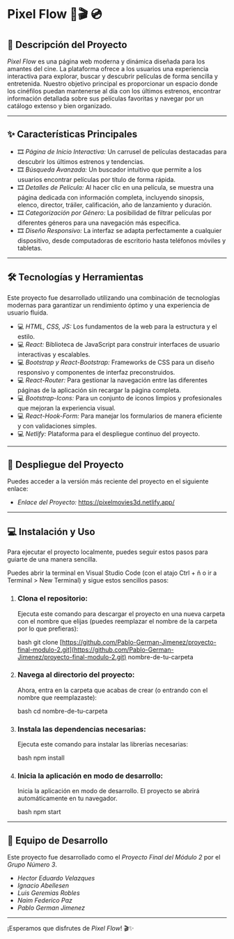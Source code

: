 # Pixel Flow 🍿🎬 💿

## 📄 Descripción del Proyecto

*Pixel Flow* es una página web moderna y dinámica diseñada para los amantes del cine. La plataforma ofrece a los usuarios una experiencia interactiva para explorar, buscar y descubrir películas de forma sencilla y entretenida. Nuestro objetivo principal es proporcionar un espacio donde los cinéfilos puedan mantenerse al día con los últimos estrenos, encontrar información detallada sobre sus películas favoritas y navegar por un catálogo extenso y bien organizado.

---

## ✨ Características Principales

* 🎞️ *Página de Inicio Interactiva:* Un carrusel de películas destacadas para descubrir los últimos estrenos y tendencias.
* 🎞️ *Búsqueda Avanzada:* Un buscador intuitivo que permite a los usuarios encontrar películas por título de forma rápida.
* 🎞️ *Detalles de Película:* Al hacer clic en una película, se muestra una página dedicada con información completa, incluyendo sinopsis, elenco, director, tráiler, calificación, año de lanzamiento y duración.
* 🎞️ *Categorización por Género:* La posibilidad de filtrar películas por diferentes géneros para una navegación más específica.
* 🎞️ *Diseño Responsivo:* La interfaz se adapta perfectamente a cualquier dispositivo, desde computadoras de escritorio hasta teléfonos móviles y tabletas.

---

## 🛠️ Tecnologías y Herramientas

Este proyecto fue desarrollado utilizando una combinación de tecnologías modernas para garantizar un rendimiento óptimo y una experiencia de usuario fluida.

* 💻 *HTML, CSS, JS:* Los fundamentos de la web para la estructura y el estilo.
* 💻 *React:* Biblioteca de JavaScript para construir interfaces de usuario interactivas y escalables.
* 💻 *Bootstrap y React-Bootstrap:* Frameworks de CSS para un diseño responsivo y componentes de interfaz preconstruidos.
* 💻 *React-Router:* Para gestionar la navegación entre las diferentes páginas de la aplicación sin recargar la página completa.
* 💻 *Bootstrap-Icons:* Para un conjunto de iconos limpios y profesionales que mejoran la experiencia visual.
* 💻 *React-Hook-Form:* Para manejar los formularios de manera eficiente y con validaciones simples.
* 💻 *Netlify:* Plataforma para el despliegue continuo del proyecto.

---

## 🚀 Despliegue del Proyecto

Puedes acceder a la versión más reciente del proyecto en el siguiente enlace:

* *Enlace del Proyecto:* https://pixelmovies3d.netlify.app/

---

## 💻 Instalación y Uso

Para ejecutar el proyecto localmente, puedes seguir estos pasos para guiarte de una manera sencilla.

Puedes abrir la terminal en Visual Studio Code (con el atajo Ctrl + ñ o ir a Terminal > New Terminal) y sigue estos sencillos pasos:

1.  ### Clona el repositorio:
    Ejecuta este comando para descargar el proyecto en una nueva carpeta con el nombre que elijas (puedes reemplazar el nombre de la carpeta por lo que prefieras):

    bash
    git clone [https://github.com/Pablo-German-Jimenez/proyecto-final-modulo-2.git](https://github.com/Pablo-German-Jimenez/proyecto-final-modulo-2.git) nombre-de-tu-carpeta
    
2.  ### Navega al directorio del proyecto:

    Ahora, entra en la carpeta que acabas de crear (o entrando con el nombre que reemplazaste):

    bash
    cd nombre-de-tu-carpeta
    
3.  ### Instala las dependencias necesarias:
    Ejecuta este comando para instalar las librerías necesarias:

    bash
    npm install
    
4.  ### Inicia la aplicación en modo de desarrollo:

    Inicia la aplicación en modo de desarrollo. El proyecto se abrirá automáticamente en tu navegador.

    bash
    npm start
    

---

## 👥 Equipo de Desarrollo

Este proyecto fue desarrollado como el *Proyecto Final del Módulo 2* por el *Grupo Número 3*.

* *Hector Eduardo Velazques*
* *Ignacio Abellesen*
* *Luis Geremias Robles*
* *Naim Federico Paz*
* *Pablo German Jimenez*

---

¡Esperamos que disfrutes de *Pixel Flow*! 🎬✨
